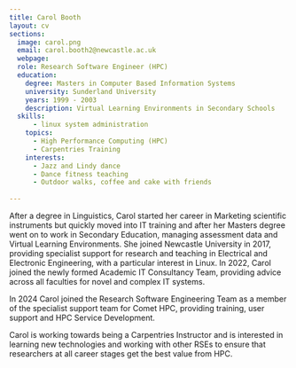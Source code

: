 ```yaml
---
title: Carol Booth
layout: cv
sections:
  image: carol.png
  email: carol.booth2@newcastle.ac.uk
  webpage: 
  role: Research Software Engineer (HPC)
  education:
    degree: Masters in Computer Based Information Systems
    university: Sunderland University
    years: 1999 - 2003
    description: Virtual Learning Environments in Secondary Schools
  skills:
      - linux system administration
    topics:
      - High Performance Computing (HPC)
      - Carpentries Training
    interests:
      - Jazz and Lindy dance
      - Dance fitness teaching
      - Outdoor walks, coffee and cake with friends
   
---
```


After a degree in Linguistics, Carol started her career in Marketing scientific instruments but quickly moved into IT training and after her Masters degree went on to work in Secondary Education, managing assessment data and Virtual Learning Environments.  She joined Newcastle University in 2017, providing specialist support for research and teaching in Electrical and Electronic Engineering, with a particular interest in Linux.  In 2022, Carol joined the newly formed Academic IT Consultancy Team, providing advice across all faculties for novel and complex IT systems.

In 2024 Carol joined the Research Software Engineering Team as a member of the specialist support team for Comet HPC, providing training, user support and HPC Service Development.

Carol is working towards being a Carpentries Instructor and is interested in learning new technologies and working with other RSEs to ensure that researchers at all career stages get the best value from HPC.
